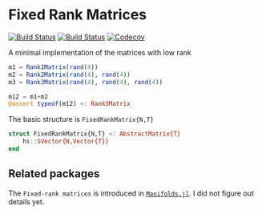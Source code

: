 # Fixed Rank Matrices

[![Build Status](https://travis-ci.com/mmikhasenko/LowRankMatrices.jl.svg?branch=master)](https://travis-ci.com/mmikhasenko/LowRankMatrices)
[![Build Status](https://ci.appveyor.com/api/projects/status/github/mmikhasenko/LowRankMatrices.jl?svg=true)](https://ci.appveyor.com/project/mmikhasenko/LowRankMatrices-jl)
[![Codecov](https://codecov.io/gh/mmikhasenko/LowRankMatrices.jl/branch/master/graph/badge.svg)](https://codecov.io/gh/mmikhasenko/LowRankMatrices.jl)

A minimal implementation of the matrices with low rank
```julia
m1 = Rank1Matrix(rand(4))
m2 = Rank2Matrix(rand(4), rand(4))
m3 = Rank3Matrix(rand(4), rand(4), rand(4))

m12 = m1+m2
@assert typeof(m12) <: Rank3Matrix
```

The basic structure is `FixedRankMatrix{N,T}`
```julia
struct FixedRankMatrix{N,T} <: AbstractMatrix{T}
    hs::SVector{N,Vector{T}}
end
```

## Related packages
The `Fixed-rank matrices` is introduced in [`Manifolds.jl`](https://juliahub.com/docs/Manifolds/H884l/0.4.0/manifolds/fixedrankmatrices.html#).
I did not figure out details yet.
